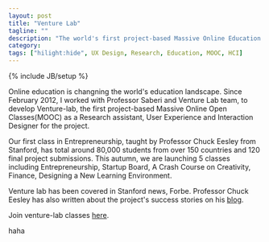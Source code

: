 ```yaml
---
layout: post
title: "Venture Lab"
tagline: ""
description: "The world's first project-based Massive Online Education Platform."
category:
tags: ["hilight:hide", UX Design, Research, Education, MOOC, HCI]
---
```

{% include JB/setup %}

Online education is changning the world's education landscape.  Since February 2012, I worked with Professor Saberi and Venture Lab team, to develop Venture-lab, the first project-based Massive Online Open Classes(MOOC) as a Research assistant, User Experience and Interaction Designer for the project.

Our first class in Entrepreneurship, taught by Professor Chuck Eesley from Stanford, has total around 80,000 students from over 150 countries and 120 final project submissions.  This autumn, we are launching 5 classes including Entrepreneurship, Startup Board, A Crash Course on Creativity, Finance, Designing a New Learning Environment.

Venture lab has been covered in Stanford news, Forbe. Professor Chuck Eesley has also written about the project's success stories on his [blog](http://eesley.blogspot.com/).

Join venture-lab classes [here](http://venture-lab.org).

haha
